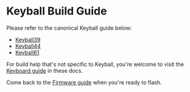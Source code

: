 # Keyball Build Guide

Please refer to the canonical Keyball guide below:

- [Keyball39](https://github.com/Yowkees/keyball/blob/main/keyball39/doc/rev1/buildguide_en.md)
- [Keyball44](https://github.com/Yowkees/keyball/blob/main/keyball44/doc/rev1/buildguide_en.md)
- [Keyball61](https://github.com/Yowkees/keyball/blob/main/keyball61/doc/rev1/buildguide_en.md)

For build help that's not specific to Keyball, you're welcome to visit the [Keyboard guide](../index.md) in these docs.

Come back to the [Firmware guide](../../../firmware/index.md) when you're ready to flash.
